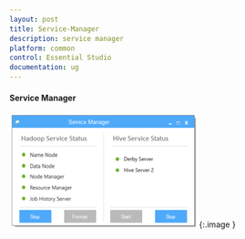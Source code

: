 ```yaml
---
layout: post
title: Service-Manager
description: service manager
platform: common
control: Essential Studio
documentation: ug
---
```


#### Service Manager

![](Service-Manager_images/Service-Manager_img1.png)
{:.image }


